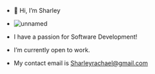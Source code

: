 - 👋 Hi, I’m Sharley
- ![unnamed](https://github.com/Sharley2729/Sharley2729/assets/133542216/960e8e7e-9edd-41a7-a7b2-2cc8e695d332)


-  I have a passion for Software Development!
-  I’m currently open to work.
-  My contact email is Sharleyrachael@gmail.com


